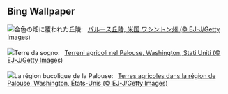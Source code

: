 ## Bing Wallpaper
![](https://www.bing.com/th?id=OHR.PalouseHills_JA-JP8664881867_UHD.jpg&w=1000)金色の畑に覆われた丘陵:&nbsp;&ensp;[パルース丘陵, 米国 ワシントン州 (© EJ-J/Getty Images)](https://www.bing.com/th?id=OHR.PalouseHills_JA-JP8664881867_UHD.jpg)
<br><br/>
![](https://www.bing.com/th?id=OHR.PalouseHills_IT-IT1015358131_UHD.jpg&w=1000)Terre da sogno:&nbsp;&ensp;[Terreni agricoli nel Palouse, Washington, Stati Uniti (© EJ-J/Getty Images)](https://www.bing.com/th?id=OHR.PalouseHills_IT-IT1015358131_UHD.jpg)
<br><br/>
![](https://www.bing.com/th?id=OHR.PalouseHills_FR-FR4301002543_UHD.jpg&w=1000)La région bucolique de la Palouse:&nbsp;&ensp;[Terres agricoles dans la région de Palouse, Washington, États-Unis (© EJ-J/Getty Images)](https://www.bing.com/th?id=OHR.PalouseHills_FR-FR4301002543_UHD.jpg)
<br><br/>
